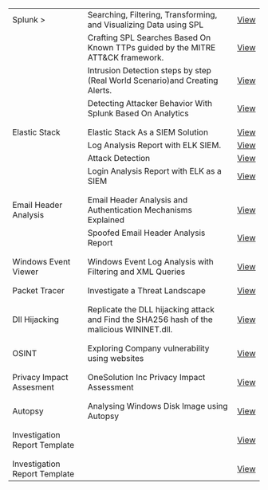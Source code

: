 
| | | |
|-------------------------------|-----------------------------------------------|----------------------------------------------------|
| Splunk >           | Searching, Filtering, Transforming, and Visualizing Data using SPL       | [View](./Splunk/Splunk_Searching,Filtering,Transforming_and_Visualizing_Data_using_SPL.pdf)          |
||Crafting SPL Searches Based On Known TTPs guided by the MITRE ATT&CK framework.|[View](./Splunk/MTAT&Splunk.pdf)|
||Intrusion Detection steps by step (Real World Scenario)and Creating Alerts.| [View](./Splunk/Intrusion_Detection_Splunk.pdf)|
||Detecting Attacker Behavior With Splunk Based On Analytics  |[View](./Splunk/Detecting_Attacker_Behav_Splunk.pdf)|
| | | |
| | | |
| Elastic Stack          | Elastic Stack As a SIEM Solution        | [View](./ELK/Elastic_Stack_As_a_SIEM_Solution.pdf)          |
||Log Analysis Report with ELK SIEM.|[View](./ELK/ELK_log_analysis_report.pdf)|
||Attack Detection|[View](./ELK/ELK_Attack_Detection.pdf)|
||Login Analysis Report with ELK as a SIEM|[View](./ELK/Login_Analysis_Report_with_Elastic_Stack_As_a_SIEM.pdf)|
| | | |
| | | |
| Email Header Analysis         | Email Header Analysis and Authentication Mechanisms Explained        | [View](./EmailHeader/Email_Header_Analysis_and_Authentication_Mechanisms_Explained.pdf)          |
||Spoofed Email Header Analysis Report|[View](./EmailHeader/Email_Header_Analysis_Report.pdf)|
| | | |
| | | |
| Windows Event Viewer        | Windows Event Log Analysis with Filtering and XML Queries         | [View](./WindowsEventViewer/Windows_Event_Log_Analysis_with_Filtering_and_XML_Queries.pdf)          |
| | | |
| | | |
| Packet Tracer       | Investigate a Threat Landscape        | [View](./PacketTracer/Packet_Tracer_Investigate_a_Threat_Landscape.pdf)          |
| | | |
| | | |
| Dll Hijacking      | Replicate the DLL hijacking attack and Find the SHA256 hash of the malicious WININET.dll.        | [View](./Attack/DLL_Hijacking/DLLHijacking_Simulation_and_Detection_with_Sysmon_and_Event_Viewer.pdf) 
| | | |
| | | |
| OSINT     | Exploring Company vulnerability using websites        | [View](./OSINT/Exploring_Company_vulnerability_using_websites_OSINT.pdf)|
| | | |
| | | |
| Privacy Impact Assesment    | OneSolution Inc  Privacy Impact Assessment | [View](./PIA/Privacy_Impact_Assessment.pdf)|
| | | |
| | | |
| Autopsy    | Analysing Windows Disk Image using Autopsy | [View](./Windows_Disk_Image/Win_Disk_Image.pdf)|
| | | |
| | | |
| Investigation Report Template   |  | [View](./Invest_Report_Temp/Investigation_Report_Template.pdf)|
| | | |
| | | |
| Investigation Report Template   |  | [View](./Invest_Report_Temp/Investigation_Report_Template.pdf)|
